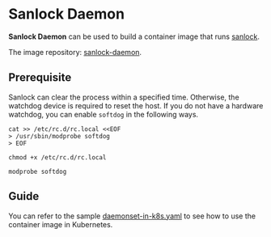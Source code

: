 # Sanlock Daemon

**Sanlock Daemon** can be used to build a container image that runs [sanlock](https://pagure.io/sanlock).

The image repository: [sanlock-daemon](https://hub.docker.com/repository/docker/carezkh/sanlock-daemon).

## Prerequisite

Sanlock can clear the process within a specified time. Otherwise, the watchdog device is required to reset the host. If you do not have a hardware watchdog, you can enable `softdog` in the following ways.

```shell
cat >> /etc/rc.d/rc.local <<EOF
> /usr/sbin/modprobe softdog
> EOF

chmod +x /etc/rc.d/rc.local

modprobe softdog
```

## Guide

You can refer to the sample [daemonset-in-k8s.yaml](samples/daemonset-in-k8s.yaml) to see how to use the container image in Kubernetes.
